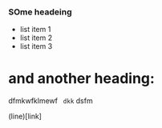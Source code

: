 ### SOme headeing


- list item 1
- list item 2
- list item 3

# and another heading:

dfmkwfklmewf ` dkk` dsfm

(line)[link]